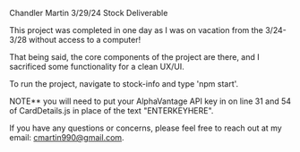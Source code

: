 Chandler Martin
3/29/24
Stock Deliverable

This project was completed in one day as I was on vacation from the 3/24-3/28 without access to a computer!

That being said, the core components of the project are there, and I sacrificed some functionality for a clean UX/UI.

To run the project, navigate to stock-info and type 'npm start'.

NOTE** you will need to put your AlphaVantage API key in on line 31 and 54 of CardDetails.js in place of the text "ENTERKEYHERE".

If you have any questions or concerns, please feel free to reach out at my email: cmartin990@gmail.com.